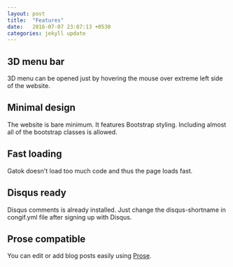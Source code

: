 ```yaml
---
layout: post
title:  "Features"
date:   2016-07-07 23:07:13 +0530
categories: jekyll update
---
```


## 3D menu bar
3D menu can be opened just by hovering the mouse over extreme left side of the website.

## Minimal design
The website is bare minimum. It features Bootstrap styling. Including almost all of the bootstrap classes is allowed.

## Fast loading
Gatok doesn't load too much code and thus the page loads fast.

## Disqus ready
Disqus comments is already installed. Just change the disqus-shortname in congif.yml file after signing up with Disqus.

## Prose compatible
You can edit or add blog posts easily using [Prose](http://prose.io).
